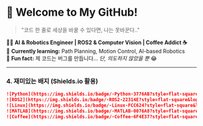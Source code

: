 # 🚀 Welcome to My GitHub!
> "코드 한 줄로 세상을 바꿀 수 있다면, 나는 못바꾼다.."  

👨‍💻 **AI & Robotics Engineer | ROS2 & Computer Vision | Coffee Addict ☕**  
🎯 **Currently learning:** Path Planning, Motion Control, AI-based Robotics  
📌 **Fun fact:** 제 코드는 버그를 만듭니다... *단, 의도하지 않았을 뿐* 😂  

---

### **4. 재미있는 배지 (Shields.io 활용)**
```md
![Python](https://img.shields.io/badge/-Python-3776AB?style=flat-square&logo=python&logoColor=white)
![ROS2](https://img.shields.io/badge/-ROS2-22314E?style=flat-square&logo=ros&logoColor=white)
![Linux](https://img.shields.io/badge/-Linux-FCC624?style=flat-square&logo=linux&logoColor=black)
![MATLAB](https://img.shields.io/badge/-MATLAB-0076A8?style=flat-square&logo=mathworks&logoColor=white)
![Coffee](https://img.shields.io/badge/-Coffee-6F4E37?style=flat-square&logo=coffee&logoColor=white)
